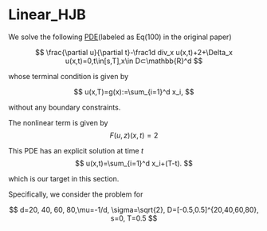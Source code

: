 # Linear_HJB

We solve the following [PDE](https://arxiv.org/abs/2206.02016)(labeled as Eq(100) in the original paper)

$$
\frac{\partial u}{\partial t}-\frac1d div_x u(x,t)+2+\Delta_x u(x,t)=0,t\in[s,T],x\in D⊂\mathbb{R}^d
$$

whose terminal condition is given by


$$
u(x,T)=g(x):=\sum_{i=1}^d x_i,
$$

without any boundary constraints.

The nonlinear term is given by
$$
F(u,z)(x,t)=2
$$


This PDE has an explicit solution at time $t$
$$
u(x,t)=\sum_{i=1}^d x_i+(T-t).
$$

which is our target in this section.



Specifically, we consider the problem for

$$
d=20, 40, 60, 80,\mu=-1/d, \sigma=\sqrt{2}, D=[-0.5,0.5]^{20,40,60,80}, s=0, T=0.5
$$

